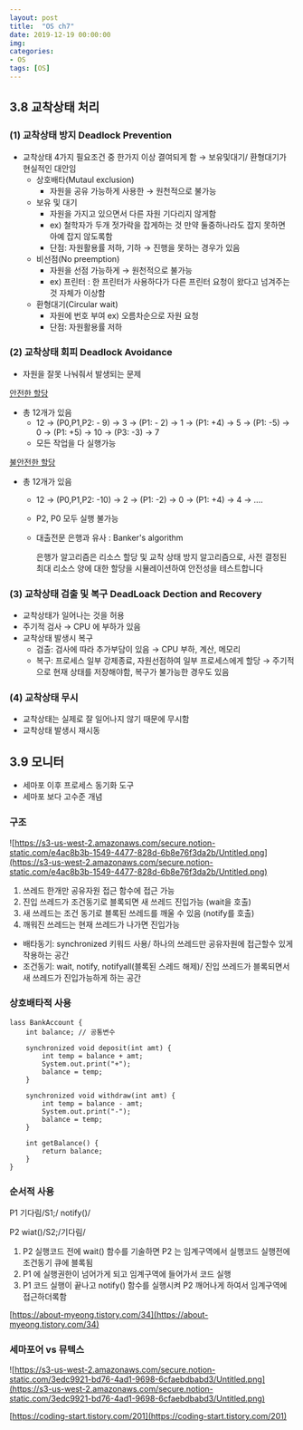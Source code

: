 ```yaml
---
layout: post
title:  "OS ch7"
date: 2019-12-19 00:00:00
img:
categories:
- OS
tags: [OS]
---
```

## 3.8 교착상태 처리

### (1) 교착상태 방지 Deadlock Prevention

- 교착상태 4가지 필요조건 중 한가지 이상 결여되게 함 → 보유및대기/ 환형대기가 현실적인 대안임
    - 상호배타(Mutaul exclusion)
        - 자원을 공유 가능하게 사용한 → 원천적으로 불가능
    - 보유 및 대기
        - 자원을 가지고 있으면서 다른 자원 기다리지 않게함
        - ex) 철학자가 두개 젓가락을 잡게하는 것 만약 둘중하나라도  잡지 못하면  아예 잡지 않도록함
        - 단점: 자원활용률 저하, 기하 → 진행을 못하는 경우가 있음
    - 비선점(No preemption)
        - 자원을 선점 가능하게  → 원천적으로 불가능
        - ex) 프린터 : 한 프린터가 사용하다가 다른 프린터 요청이 왔다고 넘겨주는것 자체가 이상함
    - 환형대기(Circular wait)
        - 자원에 번호 부여 ex) 오름차순으로 자원 요청
        - 단점: 자원활용률 저하

### (2) 교착상태 회피 Deadlock Avoidance

- 자원을 잘못 나눠줘서 발생되는 문제

[안전한 할당](https://www.notion.so/9a94bf23e94245a9b64cd993a36d761c)

- 총 12개가 있음
    - 12 → (P0,P1,P2: - 9) → 3 → (P1: - 2) → 1 → (P1: +4) → 5 → (P1: -5) → 0 → (P1: +5) → 10 → (P3: -3) → 7
    - 모든 작업을 다 실행가능

[불안전한 할당](https://www.notion.so/0c35fbaf275642c1a645c53c33ddcef1)

- 총 12개가 있음
    - 12 → (P0,P1,P2: -10) → 2 → (P1: -2) → 0 → (P1: +4) → 4 → ....
    - P2, P0 모두 실행 불가능
    - 대출전문 은행과 유사 : Banker's algorithm

        은행가 알고리즘은 리소스 할당 및 교착 상태 방지 알고리즘으로, 사전 결정된 최대 리소스 양에 대한 할당을 시뮬레이션하여 안전성을 테스트합니다

### (3) 교착상태 검출 및 복구 DeadLoack Dection  and Recovery

- 교착상태가 일어나는 것을 허용
- 주기적 검사 → CPU 에 부하가 있음
- 교착상태 발생시 복구
    - 검출: 검사에 따라 추가부담이 있음 → CPU 부하, 계산, 메모리
    - 복구: 프로세스 일부 강제종료, 자원선점하여 일부 프로세스에게 할당 → 주기적으로 현재 상태를 저장해야함, 복구가 불가능한 경우도 있음

### (4) 교착상태 무시

- 교착상태는 실제로 잘 일어나지 않기 때문에 무시함
- 교착상태 발생시 재시동

## 3.9 모니터

- 세마포 이후 프로세스 동기화 도구
- 세마포 보다 고수준 개념

### 구조

![https://s3-us-west-2.amazonaws.com/secure.notion-static.com/e4ac8b3b-1549-4477-828d-6b8e76f3da2b/Untitled.png](https://s3-us-west-2.amazonaws.com/secure.notion-static.com/e4ac8b3b-1549-4477-828d-6b8e76f3da2b/Untitled.png)

1. 쓰레드 한개만 공유자원 접근 함수에 접근 가능 
2. 진입 쓰레드가 조건동기로 블록되면 새 쓰레드 진입가능 (wait을 호출)
3. 새 쓰레드는 조건 동기로 블록된 쓰레드를 깨울 수 있음  (notify를 호출)
4. 깨워진 쓰레드는 현재 쓰레드가 나가면 진입가능
- 배타동기: synchronized 키워드 사용/  하나의 쓰레드만 공유자원에 접근할수 있게 작용하는 공간
- 조건동기: wait, notify, notifyall(블록된 스레드 해제)/  진입 쓰레드가 블록되면서 새 쓰레드가 진입가능하게 하는 공간

### 상호배타적 사용

    lass BankAccount {
    	int balance; // 공통변수
    
    	synchronized void deposit(int amt) {
    		int temp = balance + amt;
    		System.out.print("+");
    		balance = temp;
    	}
    
    	synchronized void withdraw(int amt) {
    		int temp = balance - amt;
    		System.out.print("-");
    		balance = temp;
    	}
    
    	int getBalance() {
    		return balance;
    	}
    }

### 순서적 사용

P1   기다림/S1;/ notify()/

P2  wiat()/S2;/기다림/

1. P2 실행코드 전에 wait()  함수를 기술하면 P2 는 임계구역에서 실행코드 실행전에 조건동기 큐에 블록됨
2. P1 에 실행권한이 넘어가게 되고 임계구역에 들어가서 코드 실행 
3. P1 코드 실행이 끝나고 notify() 함수를 실행시켜 P2 깨어나게 하여서 임계구역에 접근하더록함 

[https://about-myeong.tistory.com/34](https://about-myeong.tistory.com/34)

### 세마포어 vs 뮤텍스

![https://s3-us-west-2.amazonaws.com/secure.notion-static.com/3edc9921-bd76-4ad1-9698-6cfaebdbabd3/Untitled.png](https://s3-us-west-2.amazonaws.com/secure.notion-static.com/3edc9921-bd76-4ad1-9698-6cfaebdbabd3/Untitled.png)

[https://coding-start.tistory.com/201](https://coding-start.tistory.com/201)